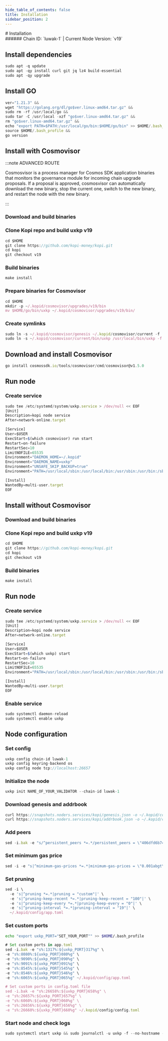 ```yaml
---
hide_table_of_contents: false
title: Installation
sidebar_position: 2
---
```


<div class="h1-with-icon icon-kopi">
# Installation
</div>
###### Chain ID: `luwak-1` | Current Node Version: `v19`

## Install dependencies

```js
sudo apt -q update
sudo apt -qy install curl git jq lz4 build-essential
sudo apt -qy upgrade
```

## Install GO
```js
ver="1.21.3" &&
wget "https://golang.org/dl/go$ver.linux-amd64.tar.gz" &&
sudo rm -rf /usr/local/go &&
sudo tar -C /usr/local -xzf "go$ver.linux-amd64.tar.gz" &&
rm "go$ver.linux-amd64.tar.gz" &&
echo "export PATH=$PATH:/usr/local/go/bin:$HOME/go/bin" >> $HOME/.bash_profile &&
source $HOME/.bash_profile &&
go version
```

## Install with Cosmovisor
:::note ADVANCED ROUTE

Cosmosvisor is a process manager for Cosmos SDK application binaries that monitors the governance module for incoming chain upgrade proposals. If a proposal is approved, cosmosvisor can automatically download the new binary, stop the current one, switch to the new binary, and restart the node with the new binary.

:::
### Download and build binaries
### Clone Kopi repo and build uxkp v19
```js
cd $HOME
git clone https://github.com/kopi-money/kopi.git
cd kopi
git checkout v19
```

### Build binaries
```js
make install
```
### Prepare binaries for Cosmovisor
```js
cd $HOME
mkdir -p ~/.kopid/cosmovisor/upgrades/v19/bin
mv $HOME/go/bin/uxkp ~/.kopid/cosmovisor/upgrades/v19/bin/
```

### Create symlinks
```js
sudo ln -s ~/.kopid/cosmovisor/genesis ~/.kopid/cosmovisor/current -f
sudo ln -s ~/.kopid/cosmovisor/current/bin/uxkp /usr/local/bin/uxkp -f
```

## Download and install Cosmovisor
```js
go install cosmossdk.io/tools/cosmovisor/cmd/cosmovisor@v1.5.0
```

## Run node
### Create service
```js
sudo tee /etc/systemd/system/uxkp.service > /dev/null << EOF
[Unit]
Description=kopi node service
After=network-online.target

[Service]
User=$USER
ExecStart=$(which cosmovisor) run start
Restart=on-failure
RestartSec=10
LimitNOFILE=65535
Environment="DAEMON_HOME=~/.kopid"
Environment="DAEMON_NAME=uxkp"
Environment="UNSAFE_SKIP_BACKUP=true"
Environment="PATH=/usr/local/sbin:/usr/local/bin:/usr/sbin:/usr/bin:/sbin:/bin:/usr/games:/usr/local/games:/snap/bin:~/.kopid/cosmovisor/current/bin"

[Install]
WantedBy=multi-user.target
EOF
```

## Install without Cosmovisor

### Download and build binaries
### Clone Kopi repo and build uxkp v19
```js
cd $HOME
git clone https://github.com/kopi-money/kopi.git
cd kopi
git checkout v19
```

### Build binaries
```js
make install
```

## Run node
### Create service
```js
sudo tee /etc/systemd/system/uxkp.service > /dev/null << EOF
[Unit]
Description=kopi node service
After=network-online.target

[Service]
User=$USER
ExecStart=$(which uxkp) start
Restart=on-failure
RestartSec=10
LimitNOFILE=65535
Environment="PATH=/usr/local/sbin:/usr/local/bin:/usr/sbin:/usr/bin:/sbin:/bin:/usr/games:/usr/local/games:/snap/bin"

[Install]
WantedBy=multi-user.target
EOF
```

### Enable service
```js
sudo systemctl daemon-reload
sudo systemctl enable uxkp
```

## Node configuration
### Set config
```js
uxkp config chain-id luwak-1
uxkp config keyring-backend os
uxkp config node tcp://localhost:26657
```

### Initialize the node
```js
uxkp init NAME_OF_YOUR_VALIDATOR --chain-id luwak-1
```

### Download genesis and addrbook
```js
curl https://snapshots.noders.services/kopi/genesis.json -o ~/.kopid/config/genesis.json
curl https://snapshots.noders.services/kopi/addrbook.json -o ~/.kopid/config/addrbook.json
```
### Add peers
```js
sed -i.bak -e "s/^persistent_peers *=.*/persistent_peers = \"406dfd6b74324722137c38c8a70dfacee45bac01@kopi-rpc.noders.services:30756\"/" ~/.kopid/config/config.toml
```

### Set minimum gas price
```js
sed -i -e "s|^minimum-gas-prices *=.*|minimum-gas-prices = \"0.001abgt\"|" ~/.kopid/config/app.toml
```
### Set pruning
```js
sed -i \
  -e 's|^pruning *=.*|pruning = "custom"|' \
  -e 's|^pruning-keep-recent *=.*|pruning-keep-recent = "100"|' \
  -e 's|^pruning-keep-every *=.*|pruning-keep-every = "0"|' \
  -e 's|^pruning-interval *=.*|pruning-interval = "19"|' \
  ~/.kopid/config/app.toml
```

### Set custom ports

```bash
echo "export uxkp_PORT="SET_YOUR_PORT"" >> $HOME/.bash_profile
```

```js
# Set custom ports in app.toml
sed -i.bak -e "s%:1317%:${uxkp_PORT}317%g" \
-e "s%:8080%:${uxkp_PORT}080%g" \
-e "s%:9090%:${uxkp_PORT}090%g" \
-e "s%:9091%:${uxkp_PORT}091%g" \
-e "s%:8545%:${uxkp_PORT}545%g" \
-e "s%:8546%:${uxkp_PORT}546%g" \
-e "s%:6065%:${uxkp_PORT}065%g" ~/.kopid/config/app.toml

# Set custom ports in config.toml file
sed -i.bak -e "s%:26658%:${uxkp_PORT}658%g" \
-e "s%:26657%:${uxkp_PORT}657%g" \
-e "s%:6060%:${uxkp_PORT}060%g" \
-e "s%:26656%:${uxkp_PORT}656%g" \
-e "s%:26660%:${uxkp_PORT}660%g" ~/.kopid/config/config.toml
```

### Start node and check logs
```js
sudo systemctl start uxkp && sudo journalctl -u uxkp -f --no-hostname -o cat
```
